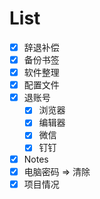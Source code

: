 # List

- [x] 辞退补偿
- [x] 备份书签
- [x] 软件整理
- [x] 配置文件
- [x] 退账号
  - [x] 浏览器
  - [x] 编辑器
  - [x] 微信
  - [x] 钉钉
- [x] Notes
- [x] 电脑密码 => 清除
- [x] 项目情况
